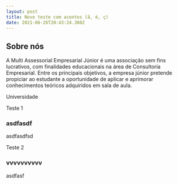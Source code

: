 ```yaml
---
layout: post
title: Novo teste com acentos (ã, é, ç)
date: 2021-06-26T20:43:24.308Z
---
```

<section class="bloco" id="Sobre nós"><h2>Sobre nós</h2><p>A Multi Assessorial Empresarial Júnior é uma associação sem fins lucrativos, com finalidades educacionais na área de Consultoria Empresarial. Entre os principais objetivos, a empresa júnior pretende propiciar ao estudante a oportunidade de aplicar e aprimorar conhecimentos teóricos adquiridos em sala de aula.</p><p>Universidade</p></section>

<div class="grid"><div class="item"><div class="cabecalho">Teste 1<h3>asdfasdf</h3></div><p>asdfasdfsd</p></div><div class="item"><div class="cabecalho">Teste 2<h3>vvvvvvvvvv</h3></div><p>asdfasf</p></div></div>